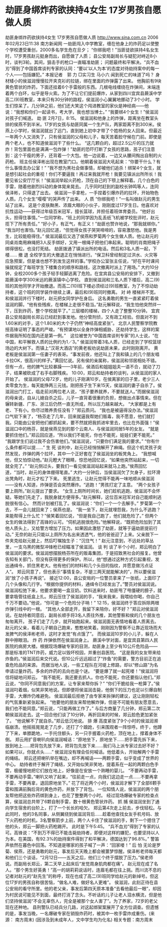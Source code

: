 # 劫匪身绑炸药欲挟持4女生 17岁男孩自愿做人质

劫匪身绑炸药欲挟持4女生 17岁男孩自愿做人质
http://www.sina.com.cn 2006年02月23日11:38 南方新闻网
一劫匪闯入中学教室，缠在他身上的炸药足以使整个学校遭受重创，2000多名学生危在旦夕；
“你绑我吧！”当匪徒欲挟持4名女生时，17岁男孩赵元挺身而出，自愿做了人质；
县公安局副局长与疑犯对峙近8小时，谈判3轮。其间，狙击手的枪口一直瞄准劫匪；
问题最终和平解决。“兵不血刃”得到了中国首席谈判专家的认同：“要以‘以人为本’的态度对待劫持案中的每一个人——包括嫌犯。”
本报记者　郭 力 □实习生 马小六
闻到死亡的味道了吗？
身材矮小的侯滋润慢慢拉开夹克衫的拉链，绑在里面的炸弹露了出来。
他胸前有9块黄色管状的炸药，下面还挂着6个手雷般的东西。几根电线缠绕在炸弹间，末端连着两个白环，似乎是导火索。为了不让它们提前爆炸，从家到四川宜宾县蕨溪中学高二(9)班教室，本来只有30分钟的路程，侯滋润小心翼翼地挪动了3个小时。
学生们惊呆了。几分钟之前，他们还大笑这个闯进教室的家伙是神经病——他说：“我想和你们一起读书，考大学，我也想当博士。”
“我要绑4个女生！”侯滋润对孩子们喊道。
劫 匪
2月7日，8∶15。
侯滋润和他身上的炸弹，距离坐在教室头排的侯燕不到半米。17岁的女孩与劫匪同属一个生产队，两家距离不到300米。侯燕上小学时，侯滋润就出了远门，直到她上初中才带了个姓杨的女人回来。但最近一年两个人又消失了，只有侯滋润的父母和儿子，每天苦着脸守候在门前。即使是两个老人，也不知道侯滋润干了些什么。
“这几颗白的，超过2.5公斤的压力就炸！背包里面也是满满一包炸弹！”劫匪的恐吓打断了女孩的思路，孩子们注意到：这个干瘦的男子，还背着一个大包。他一边说着，一边又从腰间掏出自制的火药枪。
班主任侯泽彬出现在教室门口。他朝着侯滋润大吼起来：“你要干什么？有什么事情去办公室！”
“我不想为黑社会做事情，却被他们追杀！绑架4个女生，就是想引起社会的重视！你们不要逼我！再过来我就开枪！我要见镇派出所所长！我要见省公安厅厅长！”侯滋润举起火药枪，顶在自己的下颚上解释着。几个白色的手雷，随着他剧烈抖动的身体晃来晃去。
几乎同时赶到的副校长钟鸣等人，连同侯泽彬，只得退了出去。
侯滋润一手拿枪，一手捏着引爆炸药的拉环，开始物色人质。几个女生“嘤嘤”的哭声传了出来。
人 质
“你绑我吧！”一名叫做赵元的男生站了出来。
这是个皮肤黝黑、浓眉大眼的小伙子，刚刚度过17岁生日。他喜欢对抗性运动——获得过年级百米冠军，擅长篮球，并担任着班体育委员。“他好出头，担得住事情。”一位同学称，“班上的同学因为乱丢纸飞机被学校批评时，赵元揽下了所有责任。”
“好小子，有正气，有正义！”劫匪也赞许地说，“那我就绑你。”
“我当时也害怕。”赵元回忆道，“但觉得女孩子哭哭啼啼的，容易激怒他。我是男生，比较能稳得住。”
侯滋润最后又选了侯燕和罗菊两个女生做人质。他让赵元的同桌肖南用麻绳把3人反手绑好，又用一根绳子把他们串起来。聪明的肖南把绳子绑得很松，也没打死结。
劫匪拨通了镇派出所的电话。然后和3名人质一起，下楼……
撤 退
全校学生的大撤退正在悄悄进行。“保卫科曾经制定过洪水、火灾等应急预案，但是谁也想不到发生这样的事。”学校办公室张主任说，“好在平时课间操就规定了每班学生下楼集合的顺序和路线，这次撤离时派上了用场。”
大约10分钟，全校2000多个孩子轻手轻脚逃离了危险。在宜宾县公安局的安排下，又撤到距蕨溪中学300米远的蕨溪镇中心学校。
直到侯滋润和三名人质下楼后，高二(9)班的其他同学才开始撤退。而高二(10)班下楼必须经过(9)班教室，为了不惊动劫持者，这个班的同学装作继续上课，最后和(9)班同时撤离。
对 峙
楼梯并不宽。和侯滋润并行下楼时，赵元把女同学护在身后。
这名勇敢的男生一直紧紧盯着侯滋润的脚。“他有些残疾，在楼梯上走很不稳当。”赵元解释说，“我生怕他突然绊一下，压到炸药，整个学校就平了。”
三层楼的楼梯，四个人走了整整10分钟。
宜宾县公安局副局长郑云已经赶到事发地。他分管刑侦，又有政工经验。但面对不到1.60米的对手，这个1.80米的大个子仍然“神经高度紧张”。
北京人民警察学院教授高锋证明了事态的严峻。“有预谋地以全身炸弹相威胁，还劫持学生，这样的案件据我所知在国内还是第一例。”　这位被誉为“中国首席谈判专家”的人士说，“在中国，和平解救人质的比例约为1／3。”
侯滋润带着3名人质，已经走到了学校篮球场边的大树下。而镇上“汉哥大酒店”的黄老板劝说劫匪未果，此时刚刚离开。
黄老板是侯滋润第一任妻子的表哥。“事发前夜，他还叫上了我和镇上的几个朋友唱卡拉OK，很高兴的样子。”黄回忆说。另有侯的亲属称，侯滋润和邻居相处不错。但有一点，他的脾气比较暴躁——3年前，侯酒后和姐姐姐夫一语不合，就动了刀子，结果被砍成了右手右脚残疾。
10∶00，郑云和劫持者的谈判，从侯滋润的家人开始了。
侯滋润的父母72岁，他的儿子刚满10岁。在侯离家的日子里，老少三人卖零食为生，每天能挣两三元钱。刚把孩子生下来15天，侯滋润的妻子自杀了。侯滋润出门打工，临走前对两位老人说，“孩子要养就养，不要就送人。”而据侯滋润的母亲说，自从儿媳自杀之后，儿子一直背着很重的负担，想做出点事情来。但在辗转新疆、广东、浙江后仍然一直无所成，所以压力越来越大。
“大家都是上有老、下有小。你尽过赡养责任没有？”郑云质问。
“我也是被逼得没办法。”侯滋润口气软下来了，“杨芬走了几年，回来就逼我帮她们贩毒，我不愿意，他们就打我。只能由公安把他们都抓起来，要不然就把我抓进牢里去，也比在外面强！”侯滋润口中的杨芬，就是侯燕见到的那个云南人、与侯滋润同居5年的女友。
“就是要抓住他们。”郑云回应道，“所以我们不能死，你也不能死，娃娃们更不能死。”
“我跟学生们说过我不会伤害他们。”侯滋润说，“只要你们满足我的要求。”
“你有什么条件都可以提……”
生 死
谈判中，赵元已经悄悄解开了麻绳。但这个机灵孩子突然发现，炸弹的两个拉环，其中一个正好套在了侯滋润坐的板凳角上。
“我想喊他，但又怕惊动他。”赵元瞪大了眼睛，惊恐地回忆说，“如果他突然站起来，一切就全完了。”
“赵元侧过头，要我们一看见侯滋润站起来就马上跑。”侯燕回忆道，“当时，赵元的身体绷得笔直。”
大约一分钟后，当侯滋润欠了欠身子，拉环滑出凳角时，赵元才松了下来。
死里逃生，让赵元觉得不能再一味地顺从侯滋润——没有人知道，炸弹是否会突然爆炸。“逃跑！”男孩打定了主意。
“两个女孩子要上厕所。”赵元提出了要求。
“女生上厕所时间长，她们趁机逃跑，侯滋润不会怀疑。等她们先走了，我脱身就方便得多。”赵元解释，这位百米冠军对自己能顺利逃脱很有信心。
然而计划被打乱了。侯滋润说：“你们一个一个去解手。”
罗菊第一个去，不一会儿就回来了；侯燕也是。
“我一坐下，赵元就埋怨我，为什么不逃跑？来能帮得上什么忙？”侯笑着回忆说，“但是我自己跑了，他们就危险了。”
但两个女生的做法得到了高锋的认可。“伺机逃脱很危险。”他解释说，“既把危险加到了其他人质头上，又给警方增加了压力。如果因此激怒了劫匪，就等于逼劫匪提前行动。”
无奈的赵元只能以上厕所为名出来透透气，他的爸爸迎了上来。父亲脱下一件夹克给赵元披上，然后叮嘱独生子：“沉住气！”
赵元注意到，不远处的草丛里，一支乌黑的微型冲锋枪已经瞄准了侯滋润。
谈 判
谈了半个小时，郑云明白了侯滋润的要求。侯滋润想摆脱杨芬所在的贩毒集团，于是招致黑社会的报复。他曾告知有关部门，但没有获得更多的保护。所以，他“想通过这种方式引起重视，发出通缉令，抓住黑老大。他有他们的材料和几个头目的指纹，并愿意做污点证人”。
郑云同意了，但也表示“事情复杂，不是三两天就能解决的”，所以要侯滋润“放了小孩子再说”。
接近12∶00，县公安局的一位警员拿来了一张纸，上面印了几个头像和几行字。“根据你提供的材料，通缉令已经发出了。”警员对侯滋润说。
侯滋润松弛下来，他要求要喝一盒豆奶。饮料送来时，劫匪甩了甩僵硬的膀子，就要拿吸管往纸盒上扎。郑云压住了侯滋润的手，“我来我来，我喂给你喝，你自己千万不要动。”他说，“你可是一个危险分子呐！”
12∶15，侯滋润终于答应拆除两根炸弹引线中的一根。
“其他人全部走开，我留下来陪你，好不好？”郑云对侯滋润说。在劫持者同意后，副局长顺手将3名人质往外推，其他警察和侯的几个朋友也匆匆离开。
孩子们走了几步，就开始跑起来。侯滋润面无表情地看着人质离去。
赵元的父亲，看着儿子朝自己跑来，憨憨地笑着。刚刚因为警察不让靠近现场而大发脾气的侯泽彬老师，这时才发觉“有点饿了”。
而侯滋润10岁的小儿子，躲在人群中擦眼泪。
炸 药
炸弹依然在侯滋润身上。
蕨溪中学对面，是宜宾县第四人民医院的病房大楼。根据现场爆破专家的目测，劫匪身上至少有10公斤危险品——那是标准的TNT炸药，威力足以毁坏校园，并重创县医院。
“这是我的女友带来给炸鱼的。”侯滋润后来交代说。但10公斤远远超过了“炸鱼”的需要，警方目前正在追查危险品的来源。
而据当地人说，一些工程队在河堤上修路，却以“修山路”为名申请过量炸药。多余的炸药的去向也是个谜。
“要是爆了就一起死喽！”侯滋润将信将疑地问郑云。
“我不能死，我还要去抓人。你也不能死，你还要指认他们。”郑云说，“你同不同意我们的方案，让专家来帮你拆？”
“你们干脆给我一枪算了。”侯滋润叼着烟，似笑非笑地说。但即便将侯滋润击毙，他倒下的压力也足以引爆自制手雷，大爆炸仍难避免。
侯滋润最后拒绝了由专家来拆弹的建议，这让刚刚轻松的气氛重新紧张起来。
“他要他的朋友来帮他解炸弹，但是不可能有朋友愿意去，我们也不能同意。”郑云说，“只能再做工作了。”
与后方商量了几分钟，郑云第二次朝侯滋润走去。这一回合他们谈了10分钟，再折回来的时候，郑云脸色更加紧张了。
“他说解不了就自杀。”郑云低沉地说。
排 爆
高度紧张了9个小时的侯滋润濒临崩溃。他摇摇晃晃走了几步，还打了个踉跄，引来围观者一阵惊呼。终于，他蹲了下来，单膝跪地，一手托住额头，另一只手握着火药枪，顶在地上，撑着身体不倒。
郑云用扩音喇叭向侯滋润喊话：“原地坐下，原地坐下……把手雷先拆下来，放到地上……把背包先放下来，把背包先放下来……我们马上派专家过去好不好？如果可以，你就点头……”
侯滋润没有理会任何喊话。他低着头，开始解两个手雷的绳结。
郑云还把喇叭举在嘴边，却不再喊话——两颗手雷，似乎变成了世界的中心。
劫持者终于解开了绳结，又开始似笑非笑地，提着系在一起的两颗白色手雷，极缓慢地把它们放在地上，好像是在安放一个熟睡的婴儿。
“不要再动手雷，不要再动手雷。”喇叭又响了起来，“往前走一点，向我们这边走一点……不要再拿手雷，不要再拿，退回原地坐下。”
花了将近两个小时，侯滋润才解下了全部6颗手雷和围满前胸后背的黄色炸药，并放下了背包。
一位知情人说，侯滋润的两个朋友帮他把这些炸药绑到身上，也花了整整两个小时。
经过现场爆破专家的检查点算，侯滋润总共带了6颗自制手雷，数十根黄色管状炸药。
抓 捕
侯滋润坐到了通向学生宿舍的台阶上，打了一个长长的哈欠。
郑云第4次走上前去，步伐轻松。与此同时，他的3名同事，从侧翼绕到侯滋润背后……趁着他查找女友手机号码、放下火药枪的时机，3名警察箭步上前，两个人卡住了侯滋润的手，剩下一个摁住了他的头，郑云一脚把火药枪踢开。
此时是下午5∶45。
“兵不血刃”得到了专家的认可。高锋说：“不到万不得已不能击毙劫持者，即便对这样的嫌犯，也要坚持以人为本。在美国，有92.3%的劫持案件得到了和平解决，德国达到了96.8%。”
警笛声依然在暮色中回荡。不知道是哪家的孩子喊了一声：“回家喽！”
后 怕
无论是罗菊、侯燕，还是勇敢的赵元，事发后天天晚上都会被噩梦惊醒。侯泽彬老师每天都和他们三个谈话，“2月12日——五天之后，他们三个终于摆脱了压力。”侯老师说。而副局长郑云，第二天早上起床后“发觉周身肌肉都在痛”。
赵元现在成了名人。“那个男生好英勇！”高一的胡莉莉说话时，连眉毛都在往上挑。而川流不息的记者对赵元的“赵先生”的称呼，现在也成了高二(9)班同学给赵元的新绰号。但这位17岁的男孩自称很苦恼，“做名人难，做好名人更难”。
侯滋润，此刻正待在县公安局的看守所里。他的老父亲，事发后第四天原本准备“去看他最后一眼”，却因为村民说可能见不到面，最终打消了念头。不听话的儿子让老人泪水横流，但是他们坚持侯滋润“不会无辜伤人，完全是被那个女人害了”。为了养家，72岁的老父现在还种地。
县刑警队已经兵分几路，对这起绑架案展开了全方位调查。但遗憾的是，事发当晚，一名爆破专家在销毁炸药时，被其中一枚手雷炸成重伤。(来源：
南方周末)
(因涉及到未成年人，文中学生均为化名)
相关专题：南方周末 


